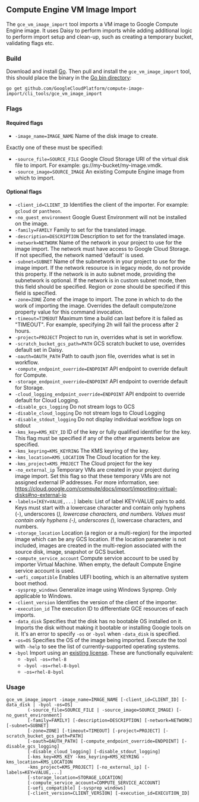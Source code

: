 ## Compute Engine VM Image Import

The `gce_vm_image_import` tool imports a VM image to Google Compute Engine
image. It uses Daisy to perform imports while adding additional logic to perform
import setup and clean-up, such as creating a temporary bucket, validating
flags etc.

### Build
Download and install [Go](https://golang.org/doc/install). Then pull and
install the `gce_vm_image_import` tool, this should place the binary in the
[Go bin directory](https://golang.org/doc/code.html#GOPATH):

```
go get github.com/GoogleCloudPlatform/compute-image-import/cli_tools/gce_vm_image_import
```

### Flags

#### Required flags
+ `-image_name=IMAGE_NAME` Name of the disk image to create.

Exactly one of these must be specified:
+ `-source_file=SOURCE_FILE` Google Cloud Storage URI of the virtual disk file
  to import. For example: gs://my-bucket/my-image.vmdk.
+ `-source_image=SOURCE_IMAGE` An existing Compute Engine image from which to
  import.

#### Optional flags
+ `-client_id=CLIENT_ID` Identifies the client of the importer. For example: `gcloud` or
  `pantheon`.
+ `-no_guest_environment` Google Guest Environment will not be installed on the image.
+ `-family=FAMILY` Family to set for the translated image.
+ `-description=DESCRIPTION` Description to set for the translated image.
+ `-network=NETWORK` Name of the network in your project to use for the image import. The network
  must have access to Google Cloud Storage. If not specified, the  network named 'default' is used.
+ `-subnet=SUBNET` Name of the subnetwork in your project to use for the image import. If the
  network resource is in legacy mode, do not provide this property. If the network is in auto subnet
  mode, providing the subnetwork is optional. If the network is in custom subnet mode, then this
  field should be specified. Region or zone should be specified if this field is specified.
+ `-zone=ZONE` Zone of the image to import. The zone in which to do the work of
  importing the image. Overrides the default compute/zone property value for
  this command invocation.
+ `-timeout=TIMEOUT` Maximum time a build can last before it is failed as "TIMEOUT". For example,
  specifying 2h will fail the process after 2 hours.
+ `-project=PROJECT` Project to run in, overrides what is set in workflow.
+ `-scratch_bucket_gcs_path=PATH` GCS scratch bucket to use, overrides default set in Daisy.
+ `-oauth=OAUTH_PATH` Path to oauth json file, overrides what is set in workflow.
+ `-compute_endpoint_override=ENDPOINT` API endpoint to override default for Compute.
+ `-storage_endpoint_override=ENDPOINT` API endpoint to override default for Storage.
+ `-cloud_logging_endpoint_override=ENDPOINT` API endpoint to override default for Cloud Logging.
+ `-disable_gcs_logging` Do not stream logs to GCS
+ `-disable_cloud_logging` Do not stream logs to Cloud Logging
+ `-disable_stdout_logging` Do not display individual workflow logs on stdout
+ `-kms_key=KMS_KEY_ID` ID of the key or fully qualified identifier for the key. This flag
  must be specified if any of the other arguments below are specified.
+ `-kms_keyring=KMS_KEYRING` The KMS keyring of the key.
+ `-kms_location=KMS_LOCATION` The Cloud location for the key.
+ `-kms_project=KMS_PROJECT` The Cloud project for the key
+ `-no_external_ip` Temporary VMs are created in your project during image import.
  Set this flag so that these temporary VMs are not assigned external IP addresses.
  For more information, see: https://cloud.google.com/compute/docs/import/importing-virtual-disks#no-external-ip
+ `-labels=[KEY=VALUE,...]` labels: List of label KEY=VALUE pairs to add. Keys must start with a
  lowercase character and contain only hyphens (-), underscores (_), lowercase characters, and
  numbers. Values must contain only hyphens (-), underscores (_), lowercase characters, and numbers.
+ `-storage_location` Location (a region or a multi-region) for the imported
  image which can be any GCS location. If the location parameter is not included,
  images are created in the multi-region associated with the source disk, image,
  snapshot or GCS bucket.
+ `-compute_service_account` Compute service account to be used by importer
  Virtual Machine. When empty, the default Compute Engine service account is used.
+ `-uefi_compatible` Enables UEFI booting, which is an alternative system boot method.
+ `-sysprep_windows` Generalize image using Windows Sysprep. Only applicable to Windows.
+ `-client_version` Identifies the version of the client of the importer.
+ `-execution_id` The execution ID to differentiate GCE resources of each imports.
+ `-data_disk` Specifies that the disk has no bootable OS installed on it.
    Imports the disk without making it bootable or installing Google tools on it.
    It's an error to specify `-os` or `-byol` when `-data_disk` is specified.
+ `-os=OS` Specifies the OS of the image being imported. Execute the tool with `-help` to
  see the list of currently-supported operating systems.
+ `-byol` Import using an [existing license](https://cloud.google.com/compute/docs/nodes/bringing-your-own-licenses).
  These are functionally equivalent:
  * `-byol -os=rhel-8`
  * `-byol -os=rhel-8-byol`
  * `-os=rhel-8-byol`

### Usage

```
gce_vm_image_import -image_name=IMAGE_NAME [-client_id=CLIENT_ID] [-data_disk | -byol -os=OS]
        (-source_file=SOURCE_FILE | -source_image=SOURCE_IMAGE) [-no_guest_environment]
        [-family=FAMILY] [-description=DESCRIPTION] [-network=NETWORK] [-subnet=SUBNET]
        [-zone=ZONE] [-timeout=TIMEOUT] [-project=PROJECT] [-scratch_bucket_gcs_path=PATH]
        [-oauth=OAUTH_PATH] [-compute_endpoint_override=ENDPOINT] [-disable_gcs_logging]
        [-disable_cloud_logging] [-disable_stdout_logging]
        [-kms_key=KMS_KEY -kms_keyring=KMS_KEYRING -kms_location=KMS_LOCATION
        -kms_project=KMS_PROJECT] [-no_external_ip] [-labels=KEY=VALUE,...]
        [-storage_location=STORAGE_LOCATION]
        [-compute_service_account=COMPUTE_SERVICE_ACCOUNT]
        [-uefi_compatible] [-sysprep_windows]
        [-client_version=CLIENT_VERSION] [-execution_id=EXECUTION_ID]
```
